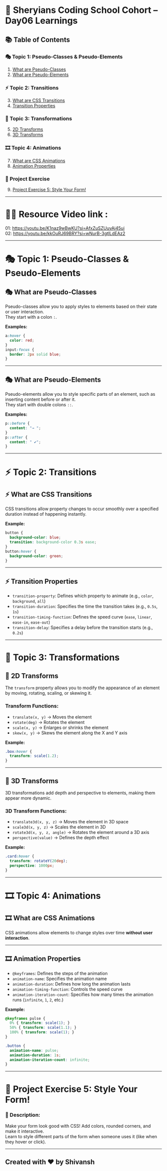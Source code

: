 # 🦁 Sheryians Coding School Cohort – Day06 Learnings

## 📚 Table of Contents

### 🎭 Topic 1: Pseudo-Classes & Pseudo-Elements  
1. [What are Pseudo-Classes](#🎭-what-are-pseudo-classes)  
2. [What are Pseudo-Elements](#🎭-what-are-pseudo-elements)

### ⚡ Topic 2: Transitions  
3. [What are CSS Transitions](#⚡-what-are-css-transitions)  
4. [Transition Properties](#⚡-transition-properties)

### 🔄 Topic 3: Transformations  
5. [2D Transforms](#🔄-2d-transforms)  
6. [3D Transforms](#🔄-3d-transforms)

### 🎞️ Topic 4: Animations  
7. [What are CSS Animations](#🎞️-what-are-css-animations)  
8. [Animation Properties](#🎞️-animation-properties)

### 🧪 Project Exercise  
9. [Project Exercise 5: Style Your Form!](#🧪-project-exercise-5-style-your-form)

---

# 🧑‍💻 Resource Video link : 
01: https://youtu.be/K1naz9wBwKU?si=AfxZuSZUuvAj45ui  
02: https://youtu.be/kkOuRJ69BRY?si=wNurB-3gtlLdEAz2

---

# 🎭 Topic 1: Pseudo-Classes & Pseudo-Elements  



## 🎭 What are Pseudo-Classes

Pseudo-classes allow you to apply styles to elements based on their state or user interaction.  
They start with a colon `:`.

**Examples:**

```css
a:hover {
  color: red;
}
input:focus {
  border: 2px solid blue;
}
```

---

## 🎭 What are Pseudo-Elements

Pseudo-elements allow you to style specific parts of an element, such as inserting content before or after it.  
They start with double colons `::`.

**Examples:**

```css
p::before {
  content: "→ ";
}
p::after {
  content: " ✔";
}
```

---

# ⚡ Topic 2: Transitions  
## ⚡ What are CSS Transitions

CSS transitions allow property changes to occur smoothly over a specified duration instead of happening instantly.

**Example:**

```css
button {
  background-color: blue;
  transition: background-color 0.3s ease;
}
button:hover {
  background-color: green;
}
```

---

## ⚡ Transition Properties

- `transition-property`: Defines which property to animate (e.g., `color`, `background`, `all`)
- `transition-duration`: Specifies the time the transition takes (e.g., `0.5s`, `1s`)
- `transition-timing-function`: Defines the speed curve (`ease`, `linear`, `ease-in`, `ease-out`)
- `transition-delay`: Specifies a delay before the transition starts (e.g., `0.2s`)

---
# 🔄 Topic 3: Transformations  

## 🔄 2D Transforms

The `transform` property allows you to modify the appearance of an element by moving, rotating, scaling, or skewing it.

### Transform Functions:

- `translate(x, y)` → Moves the element  
- `rotate(deg)` → Rotates the element  
- `scale(x, y)` → Enlarges or shrinks the element  
- `skew(x, y)` → Skews the element along the X and Y axis

**Example:**

```css
.box:hover {
  transform: scale(1.2);
}
```

---

## 🔄 3D Transforms

3D transformations add depth and perspective to elements, making them appear more dynamic.

### 3D Transform Functions:

- `translate3d(x, y, z)` → Moves the element in 3D space  
- `scale3d(x, y, z)` → Scales the element in 3D  
- `rotate3d(x, y, z, angle)` → Rotates the element around a 3D axis  
- `perspective(value)` → Defines the depth effect

**Example:**

```css
.card:hover {
  transform: rotateY(20deg);
  perspective: 1000px;
}
```

---
# 🎞️ Topic 4: Animations  

## 🎞️ What are CSS Animations

CSS animations allow elements to change styles over time **without user interaction**.

---

## 🎞️ Animation Properties

- `@keyframes`: Defines the steps of the animation  
- `animation-name`: Specifies the animation name  
- `animation-duration`: Defines how long the animation lasts  
- `animation-timing-function`: Controls the speed curve  
- `animation-iteration-count`: Specifies how many times the animation runs (`infinite`, `1`, `2`, etc.)

**Example:**

```css
@keyframes pulse {
  0% { transform: scale(1); }
  50% { transform: scale(1.1); }
  100% { transform: scale(1); }
}

.button {
  animation-name: pulse;
  animation-duration: 1s;
  animation-iteration-count: infinite;
}
```

---

# 🧪 Project Exercise 5: Style Your Form!

### 📝 Description:

Make your form look good with CSS! Add colors, rounded corners, and make it interactive.  
Learn to style different parts of the form when someone uses it (like when they hover or click).


---

## Created with ❤️ by Shivansh 
